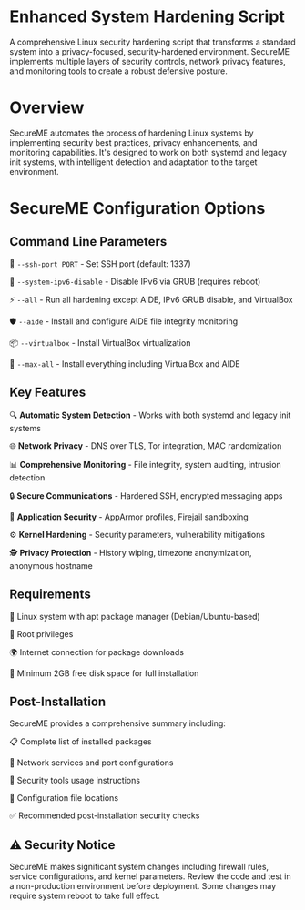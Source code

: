 # Enhanced System Hardening Script

A comprehensive Linux security hardening script that transforms a standard system into a privacy-focused, security-hardened environment. SecureME implements multiple layers of security controls, network privacy features, and monitoring tools to create a robust defensive posture.

# Overview

SecureME automates the process of hardening Linux systems by implementing security best practices, privacy enhancements, and monitoring capabilities. It's designed to work on both systemd and legacy init systems, with intelligent detection and adaptation to the target environment.

# SecureME Configuration Options

## Command Line Parameters

🔌 `--ssh-port PORT` - Set SSH port (default: 1337)

🚫 `--system-ipv6-disable` - Disable IPv6 via GRUB (requires reboot)  

⚡ `--all` - Run all hardening except AIDE, IPv6 GRUB disable, and VirtualBox

🛡️ `--aide` - Install and configure AIDE file integrity monitoring

📦 `--virtualbox` - Install VirtualBox virtualization

🎯 `--max-all` - Install everything including VirtualBox and AIDE

## Key Features

🔍 **Automatic System Detection** - Works with both systemd and legacy init systems

🌐 **Network Privacy** - DNS over TLS, Tor integration, MAC randomization

📊 **Comprehensive Monitoring** - File integrity, system auditing, intrusion detection

🔒 **Secure Communications** - Hardened SSH, encrypted messaging apps

🔐 **Application Security** - AppArmor profiles, Firejail sandboxing

⚙️ **Kernel Hardening** - Security parameters, vulnerability mitigations

🕵️ **Privacy Protection** - History wiping, timezone anonymization, anonymous hostname

## Requirements

🐧 Linux system with apt package manager (Debian/Ubuntu-based)

👑 Root privileges

🌍 Internet connection for package downloads

💾 Minimum 2GB free disk space for full installation

## Post-Installation

SecureME provides a comprehensive summary including:

📋 Complete list of installed packages

🔧 Network services and port configurations

📖 Security tools usage instructions

📁 Configuration file locations

✅ Recommended post-installation security checks

## ⚠️ Security Notice

SecureME makes significant system changes including firewall rules, service configurations, and kernel parameters. Review the code and test in a non-production environment before deployment. Some changes may require system reboot to take full effect.
